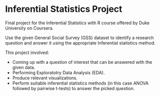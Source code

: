 # Inferential Statistics Project
Final project for the Inferential Statistics with R course offered by Duke University on Coursera.

Use the given General Social Survey (GSS) dataset to identify a research question and answer it using the appropriate Inferential statistics method.

This project involved:
- Coming up with a question of interest that can be answered with the given data.
- Performing Exploratotry Data Analysis (EDA).
- Produce relevant visualizations.
- Perform suitable inferential statistics methods (in this case ANOVA followed by pairwise t-tests) to answer the picked question.


